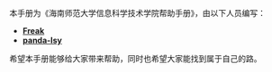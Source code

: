 本手册为《海南师范大学信息科学技术学院帮助手册》，由以下人员编写：

- [**Freak**](https://github.com/Freakz3z)
- [**panda-lsy**](https://github.com/panda-lsy)

希望本手册能够给大家带来帮助，同时也希望大家能找到属于自己的路。

